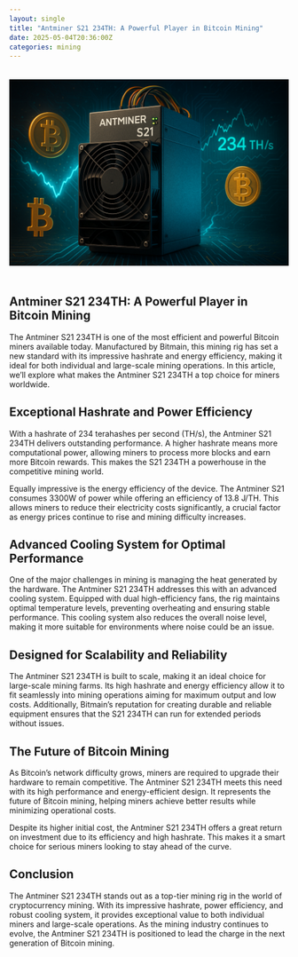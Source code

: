 ```yaml
---
layout: single
title: "Antminer S21 234TH: A Powerful Player in Bitcoin Mining"
date: 2025-05-04T20:36:00Z
categories: mining
---
```


<article itemscope itemtype="https://schema.org/Article">
  <img src="/assets/images/antminer-s21-234th-bitcoin-miner.png" alt="Antminer S21 234TH Bitcoin Miner" style="max-width:100%;height:auto;margin:20px 0;" />

  <h1 itemprop="headline">Antminer S21 234TH: A Powerful Player in Bitcoin Mining</h1>

  <meta itemprop="description" content="Discover the power of Antminer S21 234TH — a high-performance, energy-efficient Bitcoin miner built for serious mining operations." />

  <p itemprop="articleBody">
    The Antminer S21 234TH is one of the most efficient and powerful Bitcoin miners available today. Manufactured by Bitmain, this mining rig has set a new standard with its impressive hashrate and energy efficiency, making it ideal for both individual and large-scale mining operations. In this article, we’ll explore what makes the Antminer S21 234TH a top choice for miners worldwide.
  </p>

  <h2>Exceptional Hashrate and Power Efficiency</h2>
  <p>
    With a hashrate of 234 terahashes per second (TH/s), the Antminer S21 234TH delivers outstanding performance. A higher hashrate means more computational power, allowing miners to process more blocks and earn more Bitcoin rewards. This makes the S21 234TH a powerhouse in the competitive mining world.
  </p>

  <p>
    Equally impressive is the energy efficiency of the device. The Antminer S21 consumes 3300W of power while offering an efficiency of 13.8 J/TH. This allows miners to reduce their electricity costs significantly, a crucial factor as energy prices continue to rise and mining difficulty increases.
  </p>

  <h2>Advanced Cooling System for Optimal Performance</h2>
  <p>
    One of the major challenges in mining is managing the heat generated by the hardware. The Antminer S21 234TH addresses this with an advanced cooling system. Equipped with dual high-efficiency fans, the rig maintains optimal temperature levels, preventing overheating and ensuring stable performance. This cooling system also reduces the overall noise level, making it more suitable for environments where noise could be an issue.
  </p>

  <h2>Designed for Scalability and Reliability</h2>
  <p>
    The Antminer S21 234TH is built to scale, making it an ideal choice for large-scale mining farms. Its high hashrate and energy efficiency allow it to fit seamlessly into mining operations aiming for maximum output and low costs. Additionally, Bitmain’s reputation for creating durable and reliable equipment ensures that the S21 234TH can run for extended periods without issues.
  </p>

  <h2>The Future of Bitcoin Mining</h2>
  <p>
    As Bitcoin’s network difficulty grows, miners are required to upgrade their hardware to remain competitive. The Antminer S21 234TH meets this need with its high performance and energy-efficient design. It represents the future of Bitcoin mining, helping miners achieve better results while minimizing operational costs.
  </p>

  <p>
    Despite its higher initial cost, the Antminer S21 234TH offers a great return on investment due to its efficiency and high hashrate. This makes it a smart choice for serious miners looking to stay ahead of the curve.
  </p>

  <h2>Conclusion</h2>
  <p>
    The Antminer S21 234TH stands out as a top-tier mining rig in the world of cryptocurrency mining. With its impressive hashrate, power efficiency, and robust cooling system, it provides exceptional value to both individual miners and large-scale operations. As the mining industry continues to evolve, the Antminer S21 234TH is positioned to lead the charge in the next generation of Bitcoin mining.
  </p>

</article>
